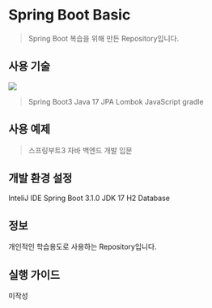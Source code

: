 # Spring Boot Basic
> Spring Boot 복습을 위해 만든 Repository입니다.

## 사용 기술
<img src="https://img.shields.io/badge/Springboot-6DB33F?style=for-the-badge&logo=Springboot&logoColor=white">

> Spring Boot3
> Java 17
> JPA
> Lombok
> JavaScript
> gradle

## 사용 예제

> 스프링부트3 자바 백엔드 개발 입문

## 개발 환경 설정

InteliJ IDE
Spring Boot 3.1.0
JDK 17
H2 Database

## 정보
개인적인 학습용도로 사용하는 Repository입니다.

## 실행 가이드
미작성